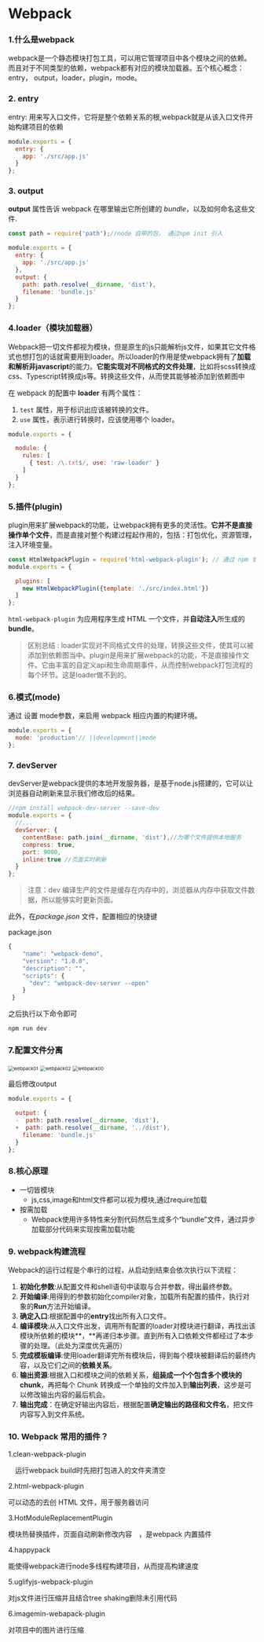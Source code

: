 # Webpack



### 1.什么是webpack

webpack是一个静态模块打包工具，可以用它管理项目中各个模块之间的依赖。而且对于不同类型的依赖，webpack都有对应的模块加载器。五个核心概念：entry， output，loader，plugin，mode。

### 2. entry

entry: 用来写入口文件，它将是整个依赖关系的根,webpack就是从该入口文件开始构建项目的依赖

```javascript
module.exports = {
  entry: {
    app: './src/app.js'
  }
};
```

### 3. output

**output** 属性告诉 webpack 在哪里输出它所创建的 *bundle*，以及如何命名这些文件.

```javascript
const path = require('path');//node 自带的包， 通过npm init 引入

module.exports = {
  entry: {
    app: './src/app.js'
  },
  output: {
    path: path.resolve(__dirname, 'dist'),
    filename: 'bundle.js'
  }
};
```

### 4.loader（模块加载器）

Webpack把一切文件都视为模块，但是原生的js只能解析js文件，如果其它文件格式也想打包的话就需要用到loader。所以loader的作用是使webpack拥有了**加载和解析非javascript**的能力。**它能实现对不同格式的文件处理**，比如将scss转换成css、Typescript转换成js等。转换这些文件，从而使其能够被添加到依赖图中



在 webpack 的配置中 **loader** 有两个属性：

1. `test` 属性，用于标识出应该被转换的文件。
2. `use` 属性，表示进行转换时，应该使用哪个 loader。

```javascript
module.exports = {

  module: {
    rules: [
      { test: /\.txt$/, use: 'raw-loader' }
    ]
  }
};
```

### 5.插件(plugin)

plugin用来扩展webpack的功能，让webpack拥有更多的灵活性。**它并不是直接操作单个文件**，而是直接对整个构建过程起作用的，包括：打包优化，资源管理，注入环境变量。

```javascript
const HtmlWebpackPlugin = require('html-webpack-plugin'); // 通过 npm 安装
module.exports = {

  plugins: [
    new HtmlWebpackPlugin({template: './src/index.html'})
  ]
};
```

`html-webpack-plugin` 为应用程序生成 HTML 一个文件，并**自动注入**所生成的 **bundle**。

> 区别总结 : loader实现对不同格式文件的处理，转换这些文件，使其可以被添加到依赖图当中。plugin是用来扩展webpack的功能，不是直接操作文件。它由丰富的自定义api和生命周期事件，从而控制webpack打包流程的每个环节。这是loader做不到的。

### 6.模式(mode)

通过 设置 mode参数，来启用 webpack 相应内置的构建环境。

 

```javascript
module.exports = {
  mode: 'production'// ||development||mode
};
```

### 7. devServer

devServer是webpack提供的本地开发服务器，是基于node.js搭建的，它可以让浏览器自动刷新来显示我们修改后的结果。

```javascript
//npm install webpack-dev-server --save-dev
module.exports = {
  //...
  devServer: {
    contentBase: path.join(__dirname, 'dist'),//为哪个文件提供本地服务
    compress: true,
    port: 9000,
    inline:true //页面实时刷新
  }
};
```

> 注意：dev 编译生产的文件是缓存在内存中的，浏览器从内存中获取文件数据，所以能够实时更新页面。

此外，在*package.json* 文件，配置相应的快捷键

package.json

```javascript
{
    "name": "webpack-demo",
    "version": "1.0.0",
    "description": "",
    "scripts": {
      "dev": "webpack-dev-server --open"
    }
 }                                       
```

之后执行以下命令即可

```javascript
npm run dev
```



### 7.配置文件分离

<img src="C:\Users\67564\Desktop\面试\Frontend-interview\images\webpack01.png" alt="webpack01" style="zoom:67%;" />

<img src="C:\Users\67564\Desktop\面试\Frontend-interview\images\webpack02.png" alt="webpack02" style="zoom:67%;" />

<img src="C:\Users\67564\Desktop\面试\Frontend-interview\images\webpack00.png" alt="webpack00" style="zoom:67%;" />

最后修改output

```javascript
module.exports = {

  output: {
  -  path: path.resolve(__dirname, 'dist'),
  +  path: path.resolve(__dirname, '../dist'),
    filename: 'bundle.js'
  }
};
```

### 8.核心原理

- 一切皆模块
  - js,css,image和html文件都可以视为模块,通过require加载
- 按需加载
  - Webpack使用许多特性来分割代码然后生成多个“bundle”文件，通过异步加载部分代码来实现按需加载功能

### 9. webpack构建流程

Webpack的运行过程是个串行的过程，从启动到结束会依次执行以下流程：



1. **初始化参数**:从配置文件和shell语句中读取与合并参数，得出最终参数。
2. **开始编译**:用得到的参数初始化compiler对象，加载所有配置的插件，执行对象的**Run**方法开始编译。
3. **确定入口**:根据配置中的**entry**找出所有入口文件。
4. **编译模块**:从入口文件出发，调用所有配置的loader对模块进行翻译，再找出该模块所依赖的模块**，**再递归本步骤。直到所有入口依赖文件都经过了本步骤的处理。（此处为深度优先遍历）
5. **完成模板编译**:使用loader翻译完所有模块后，得到每个模块被翻译后的最终内容，以及它们之间的**依赖关系**。
6. **输出资源**:根据入口和模块之间的依赖关系，**组装成一个个包含多个模块的chunk**，再把每个 Chunk 转换成一个单独的文件加入到**输出列表**，这步是可以修改输出内容的最后机会。
7. **输出完成**：在确定好输出内容后，根据配置**确定输出的路径和文件名**，把文件内容写入到文件系统。



### 10. Webpack 常用的插件？

1.clean-webpack-plugin

　运行webpack build时先把打包进入的文件夹清空

2.html-webpack-plugin

可以动态的去创 HTML 文件，用于服务器访问

3.HotModuleReplacementPlugin  

模块热替换插件，页面自动刷新修改内容　，是webpack 内置插件

4.happypack

能使得webpack进行node多线程构建项目，从而提高构建速度

5.uglifyjs-webpack-plugin

对js文件进行压缩并且结合tree shaking删除未引用代码

6.imagemin-webapack-plugin

对项目中的图片进行压缩